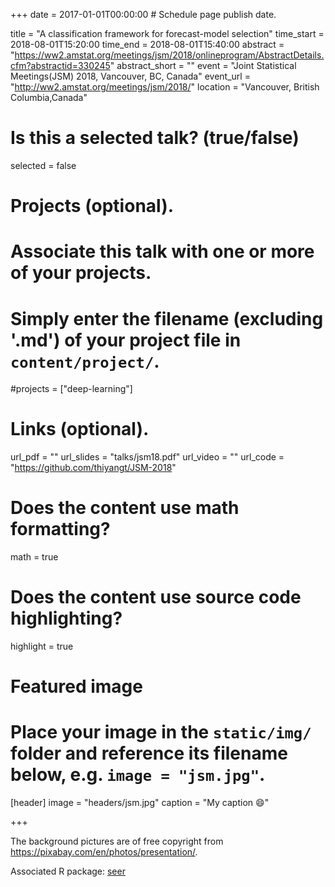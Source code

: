 +++
date = 2017-01-01T00:00:00  # Schedule page publish date.

title = "A classification framework for forecast-model selection"
time_start = 2018-08-01T15:20:00
time_end = 2018-08-01T15:40:00
abstract = "https://ww2.amstat.org/meetings/jsm/2018/onlineprogram/AbstractDetails.cfm?abstractid=330245"
abstract_short = ""
event = "Joint Statistical Meetings(JSM) 2018, Vancouver, BC, Canada"
event_url = "http://ww2.amstat.org/meetings/jsm/2018/"
location = "Vancouver, British Columbia,Canada"

# Is this a selected talk? (true/false)
selected = false

# Projects (optional).
#   Associate this talk with one or more of your projects.
#   Simply enter the filename (excluding '.md') of your project file in `content/project/`.
#projects = ["deep-learning"]

# Links (optional).
url_pdf = ""
url_slides = "talks/jsm18.pdf"
url_video = ""
url_code = "https://github.com/thiyangt/JSM-2018"

# Does the content use math formatting?
math = true

# Does the content use source code highlighting?
highlight = true

# Featured image
# Place your image in the `static/img/` folder and reference its filename below, e.g. `image = "jsm.jpg"`.
[header]
image = "headers/jsm.jpg"
caption = "My caption :smile:"

+++

The background pictures are of free copyright from https://pixabay.com/en/photos/presentation/.

Associated R package: [seer](https://github.com/thiyangt/seer)
